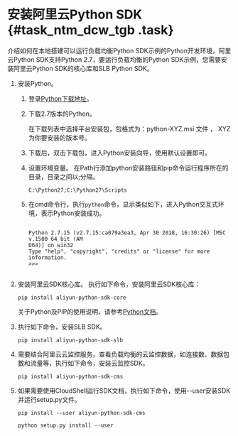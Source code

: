 # 安装阿里云Python SDK {#task_ntm_dcw_tgb .task}

介绍如何在本地搭建可以运行负载均衡Python SDK示例的Python开发环境，阿里云Python SDK支持Python 2.7，要运行负载均衡的Python SDK示例，您需要安装阿里云Python SDK的核心库和SLB Python SDK。

1.  安装Python。 
    1.  登录[Python下载地址](https://www.python.org/downloads/)。 
    2.  下载2.7版本的Python。 

        在下载列表中选择平台安装包，包格式为：python-XYZ.msi 文件 ， XYZ 为你要安装的版本号。

    3.  下载后，双击下载包，进入Python安装向导，使用默认设置即可。 
    4.  设置环境变量。 在Path行添加python安装路径和pip命令运行程序所在的目录，目录之间以;分隔。

        ```
        C:\Python27;C:\Python27\Scripts
        ```

    5.  在cmd命令行，执行`python`命令，显示类似如下，进入Python交互式环境，表示Python安装成功。 

        ```
        
        Python 2.7.15 (v2.7.15:ca079a3ea3, Apr 30 2018, 16:30:26) [MSC v.1500 64 bit (AM
        D64)] on win32
        Type "help", "copyright", "credits" or "license" for more information.
        >>>
        
        
        ```

2.  安装阿里云SDK核心库。 执行如下命令，安装阿里云SDK核心库：

    ```
    pip install aliyun-python-sdk-core
    ```

    关于Python及PIP的使用说明，请参考[Python文档](https://docs.python.org/3/)。

3.  执行如下命令，安装SLB SDK。 

    ```
    pip install aliyun-python-sdk-slb
    ```

4.  需要结合阿里云云监控服务，查看负载均衡的云监控数据，如连接数、数据包数和流量等，执行如下命令，安装云监控SDK。 

    ```
    pip install aliyun-python-sdk-cms
    ```

5.  如果需要使用CloudShell运行SDK文档，执行如下命令，使用--user安装SDK并运行setup.py文件。 

    ```
    pip install --user aliyun-python-sdk-cms
    ```

    ```
    python setup.py install --user
    ```


